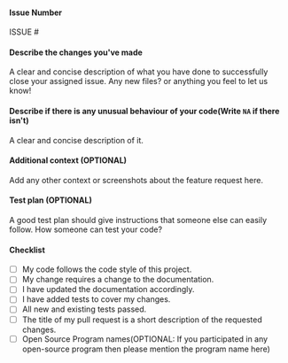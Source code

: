 #### Issue Number
ISSUE #
<!-- Please Mention the issue number as  ISSUE #(Issue Number)
Example:
ISSUE #5
-->

#### Describe the changes you've made
A clear and concise description of what you have done to successfully close your assigned issue. Any new files? or anything you feel to let us know!

#### Describe if there is any unusual behaviour of your code(Write `NA` if there isn't)
A clear and concise description of it.

#### Additional context (OPTIONAL)
Add any other context or screenshots about the feature request here.

#### Test plan (OPTIONAL)
A good test plan should give instructions that someone else can easily follow.
How someone can test your code?

#### Checklist
<!--
Example how to mark a checkbox :-
- [x] My code follows the code style of this project.
-->
- [ ] My code follows the code style of this project.
- [ ] My change requires a change to the documentation.
- [ ] I have updated the documentation accordingly.
- [ ] I have added tests to cover my changes.
- [ ] All new and existing tests passed.
- [ ] The title of my pull request is a short description of the requested changes.
- [ ] Open Source Program names(OPTIONAL: If you participated in any open-source program then please mention the program name here)
